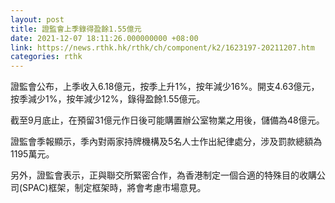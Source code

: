 ```yaml
---
layout: post
title: 證監會上季錄得盈餘1.55億元
date: 2021-12-07 18:11:26.000000000 +08:00
link: https://news.rthk.hk/rthk/ch/component/k2/1623197-20211207.htm
categories: rthk
---
```


證監會公布，上季收入6.18億元，按季上升1%，按年減少16%。開支4.63億元，按季減少1%，按年減少12%，錄得盈餘1.55億元。

截至9月底止，在預留31億元作日後可能購置辦公室物業之用後，儲備為48億元。

證監會季報顯示，季內對兩家持牌機構及5名人士作出紀律處分，涉及罰款總額為1195萬元。

另外，證監會表示，正與聯交所緊密合作，為香港制定一個合適的特殊目的收購公司(SPAC)框架，制定框架時，將會考慮市場意見。
